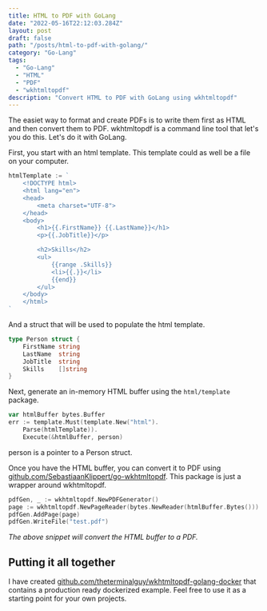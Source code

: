 ```yaml
---
title: HTML to PDF with GoLang
date: "2022-05-16T22:12:03.284Z"
layout: post
draft: false
path: "/posts/html-to-pdf-with-golang/"
category: "Go-Lang"
tags:
  - "Go-Lang"
  - "HTML"
  - "PDF"
  - "wkhtmltopdf"
description: "Convert HTML to PDF with GoLang using wkhtmltopdf"
---
```


The easiet way to format and create PDFs is to write them first as HTML and then convert them to PDF. wkhtmltopdf is a command line tool that let's you do this. Let's do it with GoLang.

First, you start with an html template. This template could as well be a file on your computer.

```go
htmlTemplate := `
    <!DOCTYPE html>
    <html lang="en">
    <head>
        <meta charset="UTF-8">
    </head>
    <body>
        <h1>{{.FirstName}} {{.LastName}}</h1>
        <p>{{.JobTitle}}</p>

        <h2>Skills</h2>
        <ul>
            {{range .Skills}}
            <li>{{.}}</li>
            {{end}}
        </ul>
    </body>
    </html>
`
```

And a struct that will be used to populate the html template. 

```go
type Person struct {
	FirstName string
	LastName  string
	JobTitle  string
	Skills    []string
}
```

Next, generate an in-memory HTML buffer using the `html/template` package.

```go
var htmlBuffer bytes.Buffer
err := template.Must(template.New("html").
    Parse(htmlTemplate)).
    Execute(&htmlBuffer, person)
```

person is a pointer to a Person struct. 


Once you have the HTML buffer, you can convert it to PDF using [github.com/SebastiaanKlippert/go-wkhtmltopdf](https://github.com/SebastiaanKlippert/go-wkhtmltopdf). This package is just a wrapper around wkhtmltopdf.

```go
pdfGen, _ := wkhtmltopdf.NewPDFGenerator()
page := wkhtmltopdf.NewPageReader(bytes.NewReader(htmlBuffer.Bytes()))
pdfGen.AddPage(page)
pdfGen.WriteFile("test.pdf")
```

_The above snippet will convert the HTML buffer to a PDF._

## Putting it all together

I have created [github.com/theterminalguy/wkhtmltopdf-golang-docker](https://github.com/theterminalguy/wkhtmltopdf-golang-docker) that contains a production ready dockerized example. Feel free to use it as a starting point for your own projects.
